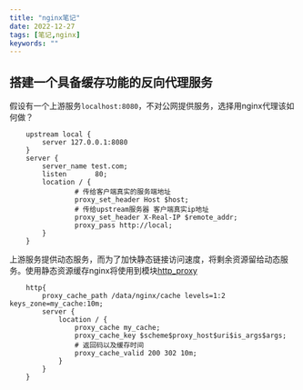 ```yaml
---
title: "nginx笔记"
date: 2022-12-27
tags: [笔记,nginx]
keywords: ""
---
```


## 搭建一个具备缓存功能的反向代理服务

假设有一个上游服务`localhost:8080`，不对公网提供服务，选择用nginx代理该如何做？

```nginx
	upstream local {
		server 127.0.0.1:8080
	}
	server {
		server_name test.com;
		listen       80;
		location / {
				# 传给客户端真实的服务端地址
				proxy_set_header Host $host;
				# 传给upstream服务器 客户端真实ip地址
				proxy_set_header X-Real-IP $remote_addr;
				proxy_pass http://local;
		}
	}
```

上游服务提供动态服务，而为了加快静态链接访问速度，将剩余资源留给动态服务。使用静态资源缓存nginx将使用到模块[http_proxy](https://nginx.org/en/docs/http/ngx_http_proxy_module.html)

```nginx
	http{
		proxy_cache_path /data/nginx/cache levels=1:2 keys_zone=my_cache:10m;
		server {
			location / {
				proxy_cache my_cache;
				proxy_cache_key $scheme$proxy_host$uri$is_args$args;
				# 返回码以及缓存时间
				proxy_cache_valid 200 302 10m;
			}
		}
	}
	
	
```